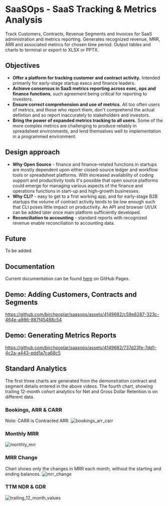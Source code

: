 # SaaSOps - SaaS Tracking & Metrics Analysis
Track Customers, Contracts, Revenue Segments and Invoices for SaaS administration and metrics reporting. Generates recognized revenue, MRR, ARR and associated metrics for chosen time period. Output tables and charts to terminal or export to XLSX or PPTX.

## Objectives
- **Offer a platform for tracking customer and contract activity.** Intended primarily for early-stage startup execs and finance leaders.
- **Achieve consensus in SaaS metrics reporting across exec, ops and finance functions**, such agreement being critical for reporting to investors.
- **Ensure correct comprehension and use of metrics.** All too often users of metrics, and those who report them, don't comprehend the actual defintion and so report inaccurately to stakeholders and investors.
- **Bring the power of expanded metrics tracking to all users.** Some of the more complex metrics are challenging to produce reliably in spreadsheet environments, and lend themselves well to implementation in a programmed environment.

## Design approach
- **Why Open Source** - finance and finance-related functions in startups are mostly dependent upon either closed-source ledger and workflow tools or spreadsheet platforms. With increased availability of coding support and productivity tools it's possible that open source platforms could emerge for managing various aspects of the finance and operations functions in start-up and high-growth businesses.
- **Why CLI?** - easy to get to a first working app, and for early-stage B2B startups the volume of contract activity tends to be low enough such that CLI poses little impact on productivity. An API and browser UI/UX can be added later once main platform sufficiently developed.
- **Reconciliation to accounting** - standard reports with recognized revenue enable reconciliation to accounting data.

## Future 
To be added.

## Documentation
Current documentation can be found [here](https://birchpoplar.github.io/saasops/) on GitHub Pages.

## Demo: Adding Customers, Contracts and Segments
https://github.com/birchpoplar/saasops/assets/4149682/c59e6287-323c-464e-a986-887f45488c54
## Demo: Generating Metrics Reports
https://github.com/birchpoplar/saasops/assets/4149682/737d23fe-7dd1-4c2a-a443-edd1a7ca68c5
## Standard Analytics
The first three charts are generated from the demonstration contract and segment details entered in the above videos. The fourth chart, showing trailing 12-month cohort analytics for Net and Gross Dollar Retention is on different data.
### Bookings, ARR & CARR
Note: CARR is Contracted ARR.
![bookings_arr_carr](https://github.com/birchpoplar/saasops/assets/4149682/9ae71691-8d04-446b-aac0-241ed902a0c7)
### Monthly MRR
![monthly_mrr](https://github.com/birchpoplar/saasops/assets/4149682/a4a98a00-96ad-4bbc-8b16-9eeaed6d0076)
### MRR Change
Chart shows only the changes in MRR each month, without the starting and ending balances.
![mrr_change](https://github.com/birchpoplar/saasops/assets/4149682/4856e103-72bb-4930-96a0-354cd32bcfcf)
### TTM NDR & GDR
![trailing_12_month_values](https://github.com/birchpoplar/saasops/assets/4149682/cb7508ee-277c-4e4c-b1fd-da19ada0ddc8)
